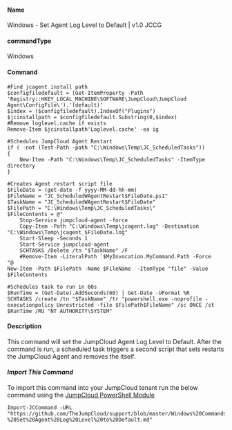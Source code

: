#### Name

Windows - Set Agent Log Level to Default | v1.0 JCCG

#### commandType

Windows

#### Command

```
#Find jcagent install path
$configfiledefault = (Get-ItemProperty -Path 'Registry::HKEY_LOCAL_MACHINE\SOFTWARE\JumpCloud\JumpCloud Agent\ConfigFile\').'(default)'
$index = ($configfiledefault).IndexOf("Plugins")
$jcinstallpath = $configfiledefault.Substring(0,$index)
#Remove loglevel.cache if exists
Remove-Item $jcinstallpath'Loglevel.cache' -ea ig

#Schedules JumpCloud Agent Restart
if ( -not (Test-Path -path "C:\Windows\Temp\JC_ScheduledTasks"))
{
    New-Item -Path "C:\Windows\Temp\JC_ScheduledTasks" -ItemType directory
}

#Creates Agent restart script file
$FileDate = (get-date -f yyyy-MM-dd-hh-mm)
$FileName = "JC_ScheduledWAgentRestart$FileDate.ps1"
$TaskName = "JC_ScheduledWAgentRestart$FileDate"
$FilePath = "C:\Windows\Temp\JC_ScheduledTasks\"
$FileContents = @"
    Stop-Service jumpcloud-agent -force
    Copy-Item -Path "C:\Windows\Temp\jcagent.log" -Destination "C:\Windows\Temp\jcagent_$FileDate.log"
    Start-Sleep -Seconds 1
    Start-Service jumpcloud-agent
    SCHTASKS /Delete /tn "$TaskName" /F
    #Remove-Item -LiteralPath `$MyInvocation.MyCommand.Path -Force
"@
New-Item -Path $FilePath -Name $FileName  -ItemType "file" -Value $FileContents

#Schedules task to run in 60s
$RunTime = (Get-Date).AddSeconds(60) | Get-Date -UFormat %R
SCHTASKS /create /tn "$TaskName" /tr "powershell.exe -noprofile -executionpolicy Unrestricted -file $FilePath$FileName" /sc ONCE /st $RunTime /RU "NT AUTHORITY\SYSTEM"
```

#### Description

This command will set the JumpCloud Agent Log Level to Default. After the command is run, a scheduled task triggers a second script that sets restarts the JumpCloud Agent and removes the itself.

#### *Import This Command*

To import this command into your JumpCloud tenant run the below command using the [JumpCloud PowerShell Module](https://github.com/TheJumpCloud/support/wiki/Installing-the-JumpCloud-PowerShell-Module)

```
Import-JCCommand -URL "https://github.com/TheJumpCloud/support/blob/master/Windows%20Commands/Windows%20-%20Set%20Agent%20Log%20Level%20to%20Default.md"
```
